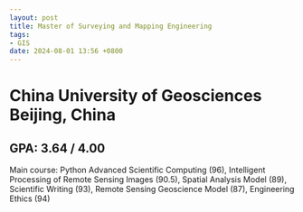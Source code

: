 ```yaml
---
layout: post
title: Master of Surveying and Mapping Engineering
tags:
- GIS
date: 2024-08-01 13:56 +0800
---
```

<h1>China University of Geosciences Beijing, China</h1>

<h2>GPA: 3.64 / 4.00</h2>

Main course: Python Advanced Scientific Computing (96), Intelligent Processing of Remote Sensing Images (90.5), Spatial Analysis Model (89), Scientific Writing (93), Remote Sensing Geoscience Model (87), Engineering Ethics (94)
